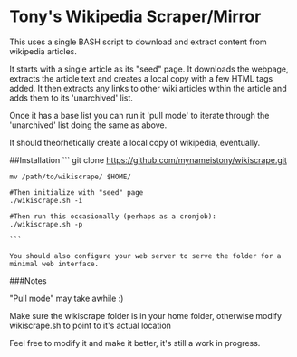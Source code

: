 # Tony's Wikipedia Scraper/Mirror

This uses a single BASH script to download and extract content from wikipedia articles.

It starts with a single article as its "seed" page. It downloads the webpage, extracts the article text and creates a local copy with a few HTML tags added. It then extracts any links to other wiki articles within the article and adds them to its 'unarchived' list.

Once it has a base list you can run it 'pull mode' to iterate through the 'unarchived' list doing the same as above.

It should theorhetically create a local copy of wikipedia, eventually.

##Installation
	```
	git clone https://github.com/mynameistony/wikiscrape.git
	
	mv /path/to/wikiscrape/ $HOME/

	#Then initialize with "seed" page
	./wikiscrape.sh -i

	#Then run this occasionally (perhaps as a cronjob):
	./wikiscrape.sh -p

	```

	You should also configure your web server to serve the folder for a minimal web interface.

###Notes

"Pull mode" may take awhile :)

Make sure the wikiscrape folder is in your home folder, otherwise modify wikiscrape.sh to point to it's actual location

Feel free to modify it and make it better, it's still a work in progress.